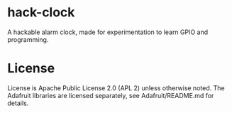 hack-clock
==========

A hackable alarm clock, made for experimentation to learn GPIO and programming.


License
=======

License is Apache Public License 2.0 (APL 2) unless otherwise noted. The Adafruit
libraries are licensed separately, see Adafruit/README.md for details.

